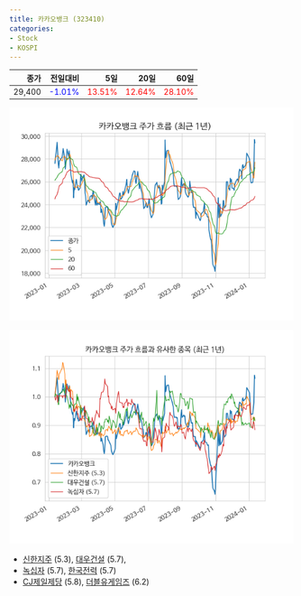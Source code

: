 ```yaml
---
title: 카카오뱅크 (323410)
categories:
- Stock
- KOSPI
---
```


|종가|전일대비|5일|20일|60일|
|---:|-------:|--:|---:|---:|
|29,400|<span style="color: blue">-1.01%</span>|<span style="color: red">13.51%</span>|<span style="color: red">12.64%</span>|<span style="color: red">28.10%</span>|


<!-- more -->

![323410](/assets/images/stock/323410.png)

![323410](/assets/images/stock/323410_sim.png)

- [신한지주](/055550/) (5.3), [대우건설](/047040/) (5.7),
- [녹십자](/006280/) (5.7), [한국전력](/015760/) (5.7)
- [CJ제일제당](/097950/) (5.8), [더블유게임즈](/192080/) (6.2)